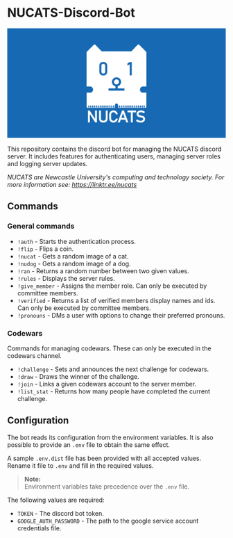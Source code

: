 # NUCATS-Discord-Bot

![NUCATS Logo](https://raw.githubusercontent.com/NUCATS-Soc/NUCATS-Discord-Bot/main/github/github_banner.png)

This repository contains the discord bot for managing the NUCATS discord server. It includes features for authenticating
users, managing server roles and logging server updates.

_NUCATS are Newcastle University's computing and technology society. For more information see: https://linktr.ee/nucats_

## Commands

### General commands

- `!auth` - Starts the authentication process.
- `!flip` - Flips a coin.
- `!nucat` - Gets a random image of a cat.
- `!nudog` - Gets a random image of a dog.
- `!ran` - Returns a random number between two given values.
- `!rules` - Displays the server rules.
- `!give_member` - Assigns the member role. Can only be executed by committee members.
- `!verified` - Returns a list of verified members display names and ids. Can only be executed by committee members.
- `!pronouns` - DMs a user with options to change their preferred pronouns.

### Codewars

Commands for managing codewars. These can only be executed in the codewars channel.

- `!challenge` - Sets and announces the next challenge for codewars.
- `!draw` - Draws the winner of the challenge.
- `!join` - Links a given codewars account to the server member.
- `!list_stat` - Returns how many people have completed the current challenge.

## Configuration

The bot reads its configuration from the environment variables.
It is also possible to provide an `.env` file to obtain the same effect.

A sample `.env.dist` file has been provided with all accepted values.
Rename it file to `.env` and fill in the required values.

> **Note:**  
> Environment variables take precedence over the `.env` file.

The following values are required:

- `TOKEN` - The discord bot token.
- `GOOGLE_AUTH_PASSWORD` - The path to the google service account credentials file.
